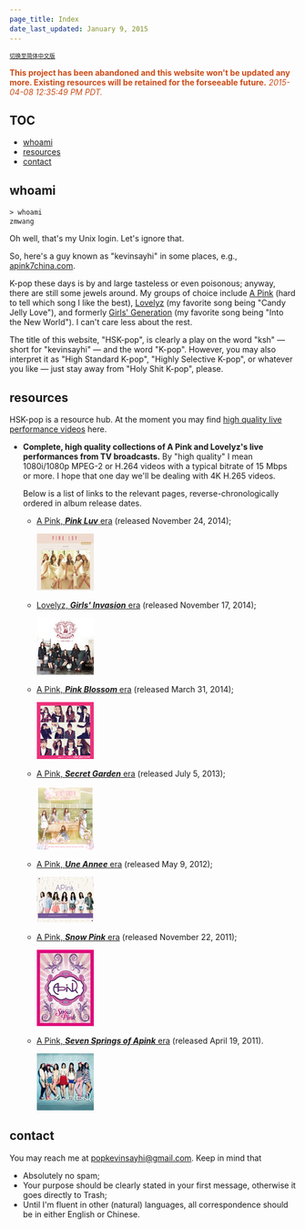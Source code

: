 ```yaml
---
page_title: Index
date_last_updated: January 9, 2015
---
```

<p style="font-size:10px"><a href="index-zh.html"><u>切换至简体中文版</u></a></p>

<font color="#cb4b16"><strong>This project has been abandoned and this website won't be updated any more. Existing resources will be retained for the forseeable future.</strong> <em>2015-04-08 12:35:49 PM PDT.</em></font>

<h2 id="TOC">TOC</h2>

* [whoami](#whoami)
* [resources](#resources)
* [contact](#contact)

<h2 id="whoami">whoami</h2>

```
> whoami
zmwang
```

Oh well, that's my Unix login. Let's ignore that.

So, here's a guy known as "kevinsayhi" in some places, e.g., [apink7china.com](http://www.apink7china.com/index.php).

K-pop these days is by and large tasteless or even poisonous; anyway, there are still some jewels around. My groups of choice include [A Pink](https://en.wikipedia.org/wiki/A_Pink) (hard to tell which song I like the best), [Lovelyz](https://en.wikipedia.org/wiki/Lovelyz) (my favorite song being "Candy Jelly Love"), and formerly [Girls' Generation](https://en.wikipedia.org/wiki/Girls'_Generation) (my favorite song being "Into the New World"). I can't care less about the rest.

The title of this website, "HSK-pop", is clearly a play on the word "ksh" — short for "kevinsayhi" — and the word "K-pop". However, you may also interpret it as "High Standard K-pop", "Highly Selective K-pop", or whatever you like — just stay away from "Holy Shit K-pop", please.

<h2 id="resources">resources</h2>

HSK-pop is a resource hub. At the moment you may find [high quality live performance videos](#live) here.

* <a id="live"></a>**Complete, high quality collections of A Pink and Lovelyz's live performances from TV broadcasts.** By "high quality" I mean 1080i/1080p MPEG-2 or H.264 videos with a typical bitrate of 15 Mbps or more. I hope that one day we'll be dealing with 4K H.265 videos.

  Below is a list of links to the relevant pages, reverse-chronologically ordered in album release dates.

  * [A Pink, __*Pink Luv*__ era](/20141124-pink-luv.html) (released November 24, 2014);

    [![album cover](/images/20141124-pink-luv_100x-1.jpg)](/20141124-pink-luv.html)

  * [Lovelyz, __*Girls' Invasion*__ era](/20141117-girls-invasion.html) (released November 17, 2014);

    [![album cover](/images/20141117-girls-invasion_100x-1.jpg)](/20141117-girls-invasion.html)

  * [A Pink, __*Pink Blossom*__ era](/20140331-pink-blossom.html) (released March 31, 2014);

    [![album cover](/images/20140331-pink-blossom_100x-1.jpg)](/20140331-pink-blossom.html)

  * [A Pink, __*Secret Garden*__ era](/20130705-secret-garden.html) (released July 5, 2013);

    [![album cover](/images/20130705-secret-garden_100x-1.jpg)](/20130705-secret-garden.html)

  * [A Pink, __*Une Annee*__ era](/20120509-une-annee.html) (released May 9, 2012);

    [![album cover](/images/20120509-une-annee_100x-1.jpg)](/20120509-une-annee.html)

  * [A Pink, __*Snow Pink*__ era](/20111122-snow-pink.html) (released November 22, 2011);

    [![album cover](/images/20111122-snow-pink_100x-1.jpg)](/20111122-snow-pink.html)

  * [A Pink, __*Seven Springs of Apink*__ era](/20110419-seven-springs-of-apink.html) (released April 19, 2011).

    [![album cover](/images/20110419-seven-springs-of-a-pink_100x-1.jpg)](/20110419-seven-springs-of-apink.html)

<h2 id="contact">contact</h2>

You may reach me at <a href=mailto:popkevinsayhi@gmail.com>popkevinsayhi@gmail.com</a>. Keep in mind that

* Absolutely no spam;
* Your purpose should be clearly stated in your first message, otherwise it goes directly to Trash;
* Until I'm fluent in other (natural) languages, all correspondence should be in either English or Chinese.
